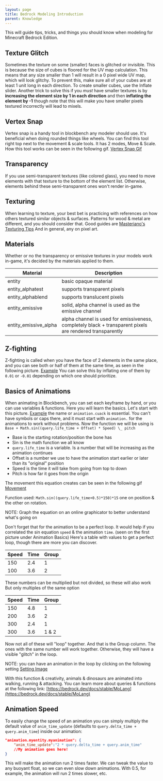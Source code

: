 ```yaml
---
layout: page
title: Bedrock Modeling Introduction
parent: Knowledge
---
```


This will guide tips, tricks, and things you should know when modeling for Minecraft Bedrock Edition.

## Texture Glitch

Sometimes the texture on some (smaller) faces is glitched or invisible. This is because the size of cubes is floored for the UV map calculation. This means that any size smaller than 1 will result in a 0 pixel wide UV map, which will look glitchy. To prevent this, make sure all of your cubes are at least 1 unit long in each direction. To create smaller cubes, use the Inflate slider.
Another trick to solve this if you _must_ have smaller textures is by **increasing the element size by 1 in each direction** and then **inflating the element by -1** though note that this will make you have smaller pixels textured incorrectly will lead to mixels.

## Vertex Snap

Vertex snap is a handy tool in blockbench any modeler should use. It's beneficial when doing rounded things like wheels.
You can find this tool right top next to the movement & scale tools. It has 2 modes, Move & Scale. How this tool works can be seen in the following gif.
[Vertex Snap Gif](https://cdn.discordapp.com/attachments/549198394925514753/609491083369512960/vertex_snap.gif 'https://cdn.discordapp.com/attachments/549198394925514753/609491083369512960/vertex_snap.gif')

## Transparency

If you use semi-transparent textures (like colored glass), you need to move elements with that texture to the bottom of the element list. Otherwise, elements behind these semi-transparent ones won't render in-game.

## Texturing

When learning to texture, your best bet is practicing with references on how others textured similar objects & surfaces. Patterns for wood & metal are different, and you should consider that. Good guides are
[Masteriano's Texturing Tips](https://blockbench.net/2019/10/02/minecraft-modeling-texturing-tips 'https://blockbench.net/2019/10/02/minecraft-modeling-texturing-tips')
And in general, any on pixel art.

## Materials

Whether or no the transparency or emissive textures in your models work in-game, it's decided by the materials applied to them.

| Material              | Description                                                                                              |
| --------------------- | -------------------------------------------------------------------------------------------------------- |
| entity                | basic opaque material                                                                                    |
| entity_alphatest      | supports transparent pixels                                                                              |
| entity_alphablend     | supports translucent pixels                                                                              |
| entity_emissive       | solid, alpha channel is used as the emissive channel                                                     |
| entity_emissive_alpha | alpha channel is used for emissiveness, completely black + transparent pixels are rendered transparently |

## Z-fighting

Z-fighting is called when you have the face of 2 elements in the same place, and you can see both or half of them at the same time, as seen in the following picture.
[Example](https://cdn.discordapp.com/attachments/632982024176533546/740312078291697787/unknown.png 'https://cdn.discordapp.com/attachments/632982024176533546/740312078291697787/unknown.png')
You can solve this by inflating one of them by `0.01` or `-0.01` depending on which one should prioritize.

## Basics of Animations

When animating in Blockbench, you can set each keyframe by hand, or you can use variables & functions.
Here you will learn the basics.
Let's start with this picture.
[Example](https://cdn.discordapp.com/attachments/306562251987615744/740313755551924234/unknown.png 'https://cdn.discordapp.com/attachments/306562251987615744/740313755551924234/unknown.png')
the name or `animation.cuack` is essential. You can't have symbols or caps there, and it must start with `animation.` for the animations to work without problems. Now the function we will be using is `Base + Math.sin((query.life_time + Offset) * Speed) \_ pitch`

-   Base is the starting rotation/position the bone has
-   Sin is the math function we all know
-   `query.life_time` is a variable. Is a number that will be increasing as the animation continues
-   Offset is a number we use to have the animation start earlier or later than its "original" position
-   Speed is the time it will take from going from top to down
-   Pitch is how far it goes from the origin

The movement this equation creates can be seen in the following gif
[Movement](https://cdn.discordapp.com/attachments/306562251987615744/740316045121683586/G1.gif 'https://cdn.discordapp.com/attachments/306562251987615744/740316045121683586/G1.gif')

Function used: `Math.sin((query.life_time+0.5)*150)*15`
one on position & the other on rotation.

NOTE: Graph the equation on an online graphicator to better understand what's going on

Don't forget that for the animation to be a perfect loop. It would help if you correlated the sin equation `speed` & the animation `time`. (seen on the first picture under Animation Basics)
Here's a table with values to get a perfect loop, though there are more you can discover.

| Speed | Time | Group |
| ----- | ---- | ----- |
| 150   | 2.4  | 1     |
| 100   | 3.6  | 2     |

These numbers can be multiplied but not divided, so these will also work
But only multiples of the same option

| Speed | Time | Group |
| ----- | ---- | ----- |
| 150   | 4.8  | 1     |
| 200   | 3.6  | 2     |
| 300   | 2.4  | 1     |
| 300   | 3.6  | 1 & 2 |

Now not all of these will "loop" together. And that is the Group column. The ones with the same number will work together. Otherwise, they will have a visible "glitch" in the loop.

NOTE: you can have an animation in the loop by clicking on the following setting
[Setting Image](https://cdn.discordapp.com/attachments/306562251987615744/740315853219692624/unknown.png 'https://cdn.discordapp.com/attachments/306562251987615744/740315853219692624/unknown.png')

With this function & creativity, animals & dinosaurs are animated into walking, running & attacking.
You can learn more about queries & functions at the following link:
[https://bedrock.dev/docs/stable/MoLang](https://bedrock.dev/docs/stable/MoLang)

## Animation Speed

To easily change the speed of an animation you can simply multiply the default value of `anim_time_update` (defaults to `query.delta_time + query.anim_time`) inside our animation:

```json
"animation.myentity.myanimation": {
    "anim_time_update":"2 * query.delta_time + query.anim_time"
    //My animation goes here!
}
```

This will make the animation run 2 times faster. We can tweak the value to any buoyant float, so we can even slow down animations. With 0.5, for example, the animation will run 2 times slower, etc.
